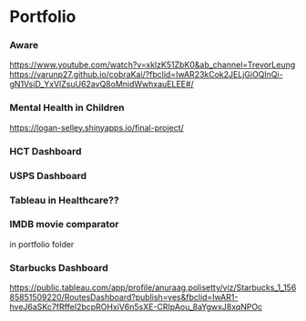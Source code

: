 # Portfolio

### Aware
https://www.youtube.com/watch?v=xklzK51ZbK0&ab_channel=TrevorLeung
https://varunp27.github.io/cobraKai/?fbclid=IwAR23kCok2JELjGiOQlnQi-gN1VsiD_YxVlZsuU62avQ8oMnidWwhxauELEE#/

### Mental Health in Children
https://logan-selley.shinyapps.io/final-project/

### HCT Dashboard


### USPS Dashboard


### Tableau in Healthcare??


### IMDB movie comparator 
in portfolio folder

### Starbucks Dashboard
https://public.tableau.com/app/profile/anuraag.polisetty/viz/Starbucks_1_15685851509220/RoutesDashboard?publish=yes&fbclid=IwAR1-hveJ6aSKc7fRffeI2bcpROHxiV6n5sXE-CRIpAou_8aYgwxJ8xqNPOc

